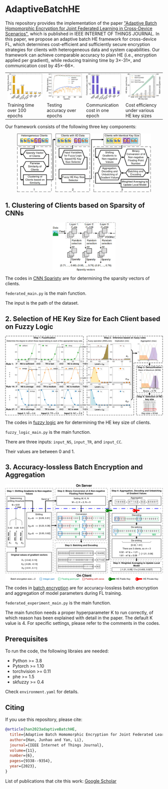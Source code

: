 # AdaptiveBatchHE

<!-- start intro -->

This repository provides the implementation of the paper ["Adaptive Batch Homomorphic Encryption for Joint Federated Learning in Cross-Device Scenarios"](https://ieeexplore.ieee.org/document/10275042), which is published in IEEE INTERNET OF THINGS JOURNAL. In this paper, we propose an adaptive batch HE framework for cross-device FL, which determines cost-efficient and sufficiently secure encryption strategies for clients with heterogeneous data and system capabilities. Our framework can achieve comparable accuracy to plain HE (i.e., encryption applied per gradient), while reducing training time by 3×-31×, and communication cost by 45×-66×.

<table>
  <tr>
    <td width="25%"><img src="fig/non_iid_three_trainingtime.jpg" width="300"></td>
    <td width="25%"><img src="fig/non_iid_epochs_accuracy.jpg" width="300"></td>
    <td width="25%"><img src="fig/non_iid_communication_cost.jpg" width="300" ></td>
    <td width="25%"><img src="fig/batchencryption_epochs_accuracy.jpg" width="300"></td>
  </tr>
  <tr>
    <td width="25%">Training time over 100 epochs</td>
    <td width="25%">Testing accuracy over epochs</td>
    <td width="25%">Communication cost in one epoch</td>
    <td width="25%">Cost efficiency under various HE key sizes</td>
  </tr>
</table>


Our framework consists of the following three key components:

<p align="center">
<img src="fig/framework.jpg" align="center" width="85%"/>
</p>

<!-- end intro -->

## 1. Clustering of Clients based on Sparsity of CNNs

<!-- start sparsity -->

<p align="center">
<img src="fig/sparsity.jpg" align="center" width="40%"/>
</p>

The codes in [CNN Sparisty](https://github.com/liyan2015/AdaptiveBatchHE/tree/main/CNN%20Sparisty) are for determining the sparsity vectors of clients.

`federated_main.py` is the main function.

The input is the path of the dataset.

<!-- end sparsity -->

## 2. Selection of HE Key Size for Each Client based on Fuzzy Logic

<!-- start fuzzy -->

<p align="center">
<img src="fig/fuzzyworkflow.jpg" align="center" width="100%"/>
</p>

The codes in [fuzzy logic](https://github.com/liyan2015/AdaptiveBatchHE/tree/main/fuzzy%20logic) are for determining the HE key size of clients.

`fuzzy_logic_main.py` is the main function.

There are three inputs: `input_NS`, `input_TR`, and `input_CC`.

Their values are between 0 and 1.

<!-- end fuzzy -->

## 3. Accuracy-lossless Batch Encryption and Aggregation

<!-- start batch -->

<p align="center">
<img src="fig/batchencry_server_client.jpg" align="center" width="100%"/>
</p>

The codes in [batch encryption](https://github.com/liyan2015/AdaptiveBatchHE/tree/main/batch%20encryption) are for accuracy-lossless batch encryption and aggregation of model parameters during FL training.

`federated_experiment_main.py` is the main function.

The main function needs a proper hyperparameter K to run correctly, of which reason has been explained with detail in the paper. The default K value is 4. For specific settings, please refer to the comments in the codes.

<!-- end batch -->

## Prerequisites

To run the code, the following libraies are needed:

- Python >= 3.8
- Pytorch >= 1.10
- torchvision >= 0.11
- phe >= 1.5
- skfuzzy >= 0.4

Check `environment.yaml` for details.

## Citing

<!-- start citation -->

If you use this repository, please cite:
```bibtex
@article{han2023adaptiveBatchHE,
  title={Adaptive Batch Homomorphic Encryption for Joint Federated Learning in Cross-Device Scenarios},
  author={Han, Junhao and Yan, Li},
  journal={IEEE Internet of Things Journal},
  volume={11},
  number={6},
  pages={9338--9354},
  year={2023},
}
```
List of publications that cite this work: [Google Scholar](https://scholar.google.com/scholar?oi=bibs&hl=en&cites=6612438289564584629)

<!-- end citation -->

